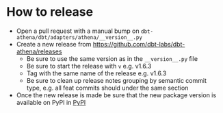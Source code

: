 # How to release

* Open a pull request with a manual bump on `dbt-athena/dbt/adapters/athena/__version__.py`
* Create a new release from <https://github.com/dbt-labs/dbt-athena/releases>
  * Be sure to use the same version as in the `__version__.py` file
  * Be sure to start the release with `v` e.g. v1.6.3
  * Tag with the same name of the release e.g. v1.6.3
  * Be sure to clean up release notes grouping by semantic commit type,
    e.g. all feat commits should under the same section
* Once the new release is made be sure that the new package version is available on PyPI
  in [PyPI](https://pypi.org/project/dbt-athena/)
